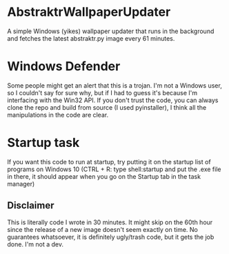 # AbstraktrWallpaperUpdater
 A simple Windows (yikes) wallpaper updater that runs in the background and fetches the latest abstraktr.py image every 61 minutes.

# Windows Defender
Some people might get an alert that this is a trojan. I'm not a Windows user, so I couldn't say for sure why, but if I had to guess it's because I'm interfacing with the Win32 API. If you don't trust the code, you can always clone the repo and build from source (I used pyinstaller), I think all the manipulations in the code are clear.

# Startup task
If you want this code to run at startup, try putting it on the startup list of programs on Windows 10 (CTRL + R: type shell:startup and put the .exe file in there, it should appear when you go on the Startup tab in the task manager)

## Disclaimer
 This is literally code I wrote in 30 minutes. It might skip on the 60th hour since the release of a new image doesn't seem exactly on time. No guarantees whatsoever, it is definitely ugly/trash code, but it gets the job done. I'm not a dev.
